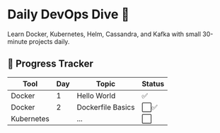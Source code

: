 # Daily DevOps Dive 🚀

Learn Docker, Kubernetes, Helm, Cassandra, and Kafka with small 30-minute projects daily.

## 📅 Progress Tracker

| Tool        | Day | Topic              | Status |
|-------------|-----|--------------------|--------|
| Docker      | 1   | Hello World        | ✅     |
| Docker      | 2   | Dockerfile Basics  | ⬜✅      |
| Kubernetes  |     | ...                | ⬜     |

